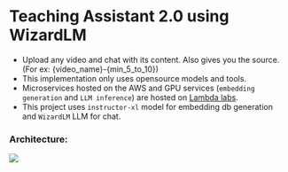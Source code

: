 # Teaching Assistant 2.0 using WizardLM 

- Upload any video and chat with its content. Also gives you the source. (For ex: {video_name}-{min_5_to_10})
- This implementation only uses opensource models and tools.
- Microservices hosted on the AWS and GPU services (`embedding generation` and `LLM inference`) are hosted on [Lambda labs](https://lambdalabs.com).
- This project uses `instructor-xl` model for embedding db generation and `WizardLM` LLM for chat.

### Architecture:

![](Architecture.png)

